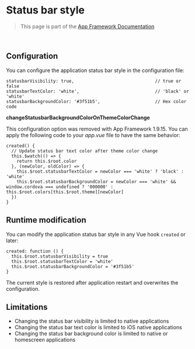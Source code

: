 # Status bar style

> This page is part of the [App Framework Documentation](../DOCUMENTATION.md)

<br />

## Configuration

You can configure the application status bar style in the configuration file:

```
statusbarVisibility: true,                               // true or false
statusbarTextColor: 'white',                             // 'black' or 'white'
statusbarBackgroundColor: '#3f51b5',                     // Hex color code
```

**changeStatusbarBackgroundColorOnThemeColorChange**

This configuration option was removed with App Framework 1.9.15. You can apply the following code to your *app.vue* file to have the same behavior:

```
created() {
  // Update status bar text color after theme color change
  this.$watch(() => {
    return this.$root.color
  }, (newColor, oldColor) => {
    this.$root.statusbarTextColor = newColor === 'white' ? 'black' : 'white'
    this.$root.statusbarBackgroundColor = newColor === 'white' && window.cordova === undefined ? '000000' : this.$root.colors[this.$root.theme][newColor]
  })
}
```

## Runtime modification

You can modify the application status bar style in any Vue hook `created` or later:

```
created: function () {
  this.$root.statusbarVisibility = true
  this.$root.statusbarTextColor = 'white'
  this.$root.statusbarBackgroundColor = '#3f51b5'
}
```

The current style is restored after application restart and overwrites the configuration.

## Limitations

- Changing the status bar visibility is limited to native applications
- Changing the status bar text color is limited to iOS native applications
- Changing the status bar background color is limited to native or homescreen applications
